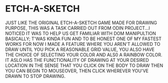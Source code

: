 # ETCH-A-SKETCH
JUST LIKE THE ORIGINAL ETCH-A-SKETCH GAME MADE FOR DRAWING PURPOSE, THIS WAS A TASK CARRIED OUT FROM ODIN PROJECT...I NOTICED IT WAS TO HELP US GET FAMILIAR WITH DOM MANIPULTION BASICALLY; T'WAS KINDA FUN AND TO BE HONEST ONE OF MY FASTEST WORKS FOR NOW
I MADE A FEATURE WHERE YOU AREN'T ALLOWED TO DRAW UNTIL YOU PICK A REASONABLE GRID VALUE, YOU ALSO HAVE THE CHOICE OF SELECTING YOUR COLOR AND ALS0 A RAINBOW COLOR.
IT ASLO HAS THE FUNCTIONALITY OF DRAWING AT YOUR DESIRED LOCATION IN THE SENSE THAT YOU CLICK ON THE BODY TO DRAW THEN YOU CAN BEGIN TO MOUSEOVER, THEN CLICK WHEREVER YOU'VE DRAWN TO STOP DRAWING.
